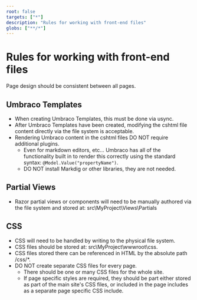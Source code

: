 ```yaml
---
root: false
targets: ["*"]
description: "Rules for working with front-end files"
globs: ["**/*"]
---
```


# Rules for working with front-end files

Page design should be consistent between all pages.

## Umbraco Templates

* When creating Umbraco Templates, this must be done via usync.
* After Umbraco Templates have been created, modifying the cshtml file content directly via the file system is acceptable.
* Rendering Umbraco content in the cshtml files DO NOT require additional plugins.
  * Even for markdown editors, etc... Umbraco has all of the functionality built in to render this correctly using the standard syntax: `@Model.Value("propertyName")`.
  * DO NOT install Markdig or other libraries, they are not needed.

## Partial Views

* Razor partial views or components will need to be manually authored via the file system and stored at: src\MyProject\Views\Partials

## CSS

* CSS will need to be handled by writing to the physical file system.
* CSS files should be stored at: src\MyProject\wwwroot\css.
* CSS files stored there can be referenced in HTML by the absolute path /css/*.
* DO NOT create separate CSS files for every page.
  * There should be one or many CSS files for the whole site.
  * If page specific styles are required, they should be part either stored as part of the main site's CSS files, or included in the page includes as a separate page specific CSS include.